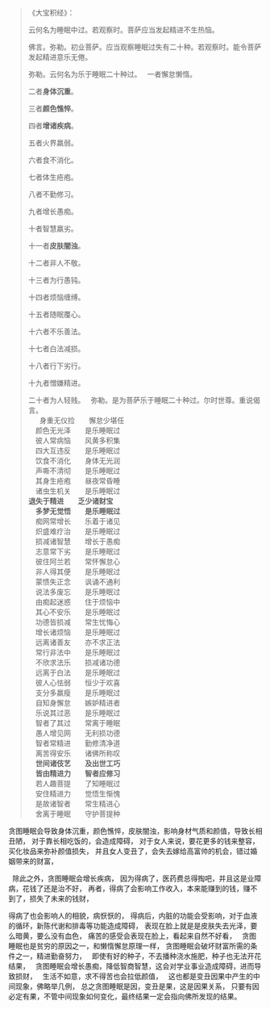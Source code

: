 > 《大宝积经》：
> 
> 云何名为睡眠中过。若观察时。菩萨应当发起精进不生热恼。
> 
> 佛言。弥勒。初业菩萨。应当观察睡眠过失有二十种。若观察时。能令菩萨发起精进意乐无倦。
> 
> 弥勒。云何名为乐于睡眠二十种过。
> &nbsp;
> 一者懈怠懒惰。
> 
> 二者**身体沉重**。
> 
> 三者**颜色憔悴**。
> 
> 四者**增诸疾病**。
> 
> 五者火界羸弱。
> 
> 六者食不消化。
> 
> 七者体生疮疱。
> 
> 八者不勤修习。
> 
> 九者增长愚痴。
> 
> 十者智慧羸劣。
> 
> 十一者**皮肤闇浊**。
> 
> 十二者非人不敬。
> 
> 十三者为行愚钝。
> 
> 十四者烦恼缠缚。
> 
> 十五者随眠覆心。
> 
> 十六者不乐善法。
> 
> 十七者白法减损。
> 
> 十八者行下劣行。
> 
> 十九者憎嫌精进。
> 
> 二十者为人轻贱。
> &nbsp;
> 弥勒。是为菩萨乐于睡眠二十种过。尔时世尊。重说偈言。  
>   &nbsp;
> 　身重无仪捡　　懈怠少堪任  
> 　颜色无光泽　　是乐睡眠过  
> 　彼人常病恼　　风黄多积集  
> 　四大互违反　　是乐睡眠过  
> 　饮食不消化　　身体无光润  
> 　声嘶不清彻　　是乐睡眠过  
> 　其身生疮疱　　昼夜常昏睡  
> 　诸虫生机关　　是乐睡眠过  
> **退失于精进　　乏少诸财宝**  
> 　**多梦无觉悟　　是乐睡眠过**  
> 　痴网常增长　　乐着于诸见  
> 　炽盛难疗治　　是乐睡眠过  
> 　损减诸智慧　　增长于愚痴  
> 　志意常下劣　　是乐睡眠过  
> 　彼住阿兰若　　常怀懈怠心  
> 　非人得其便　　是乐睡眠过  
> 　蒙愦失正念　　讽诵不通利  
> 　说法多废忘　　是乐睡眠过  
> 　由痴起迷惑　　住于烦恼中  
> 　其心不安乐　　是乐睡眠过  
> 　功德皆损减　　常生忧悔心  
> 　增长诸烦恼　　是乐睡眠过  
> 　远离诸善友　　亦不求正法  
> 　常行非法中　　是乐睡眠过  
> 　不欣求法乐　　损减诸功德  
> 　远离于白法　　是乐睡眠过  
> 　彼人心怯弱　　恒少于欢喜  
> 　支分多羸瘦　　是乐睡眠过  
> 　自知身懈怠　　嫉妒精进者  
> 　乐说其过恶　　是乐睡眠过  
> 　智者了其过　　常离于睡眠  
> 　愚人增见网　　无利损功德  
> 　智者常精进　　勤修清净道  
> 　离苦得安乐　　诸佛所称叹  
> 　**世间诸伎艺　　及出世工巧**  
> 　**皆由精进力　　智者应修习**  
> 　若人趣菩提　　了知睡眠过  
> 　安住精进力　　觉悟生惭愧  
> 　是故诸智者　　常生精进心  
> 　舍离于睡眠　　守护菩提种

贪图睡眠会导致身体沉重，颜色憔悴，皮肤闇浊，影响身材气质和颜值，导致长相丑陋，
对于靠长相吃饭的，会造成障碍，
对于女人来说，要花更多的钱来整容，买化妆品来弥补颜值损失，
并且女人变丑了，会失去嫁给高富帅的机会，错过婚姻带来的财富，

&nbsp;
除此之外，贪图睡眠会增长疾病，
因为得病了，医药费总得掏吧，并且这是业障病，花钱了还是治不好，
再者，得病了会影响工作收入，本来能赚到的钱，赚不到了，损失了未来的钱财，

得病了也会影响人的相貌，病恹恹的，
得病后，内脏的功能会受影响，对于血液的循环，新陈代谢和排毒等功能造成障碍，
表现在脸上就是是皮肤失去光泽，要么暗黄，要么没有血色，
痛苦的感受会表现在脸上，看起来自然不好看，
&nbsp;
贪图睡眠也是贫穷的原因之一，和懒惰懈怠原理一样，
贪图睡眠会破坏财富所需的条件之一，精进勤奋努力，
&nbsp;
即使有好的种子，不去播种浇水施肥，种子也无法开花结果，
&nbsp;
贪图睡眠会增长愚痴，降低智商智慧，这会对学业事业造成障碍，进而导致损财，
&nbsp;
生活不如意，求不得苦也会拉低颜值，
&nbsp;
这也都是变丑因果中产生的中间现象，佛略举几例，
总之贪图睡眠是因，变丑是果，这是因果关系，
只要有因必定有果，不管中间现象如何变化，最终结果一定会指向佛所发现的结果。
> 